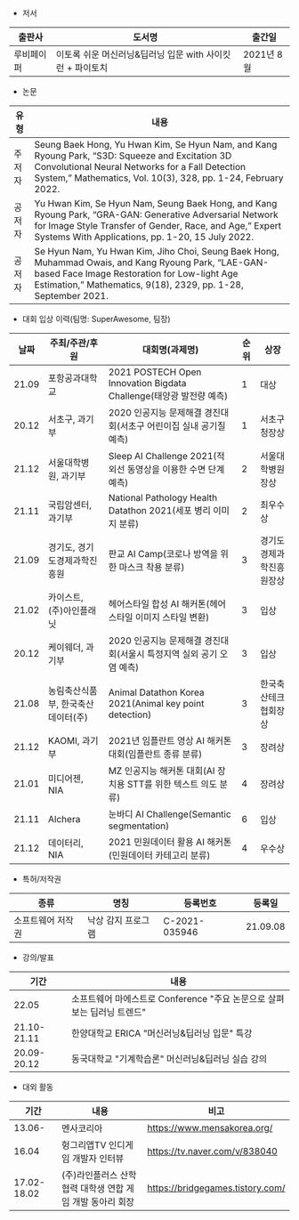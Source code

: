 - 저서

|출판사|도서명|출간일|
|-|-|-|
|루비페이퍼|이토록 쉬운 머신러닝&딥러닝 입문 with 사이킷런 + 파이토치|2021년 8월|

- 논문

|유형|내용|
|--|-|
|주저자|Seung Baek Hong, Yu Hwan Kim, Se Hyun Nam, and Kang Ryoung Park, “S3D: Squeeze and Excitation 3D Convolutional Neural Networks for a Fall Detection System,” Mathematics, Vol. 10(3), 328, pp. 1-24, February 2022.|
|공저자|Yu Hwan Kim, Se Hyun Nam, Seung Baek Hong, and Kang Ryoung Park, “GRA-GAN: Generative Adversarial Network for Image Style Transfer of Gender, Race, and Age,” Expert Systems With Applications, pp. 1-20, 15 July 2022.|
|공저자|Se Hyun Nam, Yu Hwan Kim, Jiho Choi, Seung Baek Hong, Muhammad Owais, and Kang Ryoung Park, “LAE-GAN-based Face Image Restoration for Low-light Age Estimation,” Mathematics, 9(18), 2329, pp. 1-28, September 2021.|

- 대회 입상 이력(팀명: SuperAwesome, 팀장)

|날짜|주최/주관/후원|대회명(과제명)|순위|상장|
|-|-|-|--|-|
|21.09|포항공과대학교|2021 POSTECH Open Innovation Bigdata Challenge(태양광 발전량 예측)|1|대상|
|20.12|서초구, 과기부|2020 인공지능 문제해결 경진대회(서초구 어린이집 실내 공기질 예측)|1|서초구청장상|
|21.12|서울대학병원, 과기부|Sleep AI Challenge 2021(적외선 동영상을 이용한 수면 단계 예측)|2|서울대학병원장상|
|21.11|국립암센터, 과기부|National Pathology Health Datathon 2021(세포 병리 이미지 분류)|2|최우수상|
|21.09|경기도, 경기도경제과학진흥원|판교 AI Camp(코로나 방역을 위한 마스크 착용 분류)|3|경기도경제과학진흥원장상|
|21.02|카이스트, (주)아인플래닛|헤어스타일 합성 AI 해커톤(헤어스타일 이미지 스타일 변환)|3|입상|
|20.12|케이웨더, 과기부|2020 인공지능 문제해결 경진대회(서울시 특정지역 실외 공기 오염 예측)|3|입상|
|21.08|농림축산식품부, 한국축산데이터(주)|Animal Datathon Korea 2021(Animal key point detection)|3|한국축산테크협회장상|
|21.12|KAOMI, 과기부|2021년 임플란트 영상 AI 해커톤 대회(임플란트 종류 분류)|3|장려상|
|21.01|미디어젠, NIA|MZ 인공지능 해커톤 대회(AI 장치용 STT를 위한 텍스트 의도 분류)|4|장려상|
|21.11|Alchera|눈바디 AI Challenge(Semantic segmentation)|6|입상|
|21.12|데이터리, NIA|2021 민원데이터 활용 AI 해커톤(민원데이터 카테고리 분류)|4|우수상|

- 특허/저작권

|종류|명칭|등록번호|등록일|
|-|-|-|-|
|소프트웨어 저작권|낙상 감지 프로그램|C-2021-035946|21.09.08|

- 강의/발표

|기간|내용|
|-|-|
|22.05|소프트웨어 마에스트로 Conference "주요 논문으로 살펴보는 딥러닝 트렌드"|
|21.10-21.11|한양대학교 ERICA "머신러닝&딥러닝 입문" 특강|
|20.09-20.12|동국대학교 "기계학습론" 머신러닝&딥러닝 실습 강의|

- 대외 활동

|기간|내용|비고|
|-|-|-|
|13.06-|멘사코리아|https://www.mensakorea.org/|
|16.04|헝그리앱TV 인디게임 개발자 인터뷰|https://tv.naver.com/v/838040|
|17.02-18.02|(주)라인플러스 산학협력 대학생 연합 게임 개발 동아리 회장|https://bridgegames.tistory.com/|
